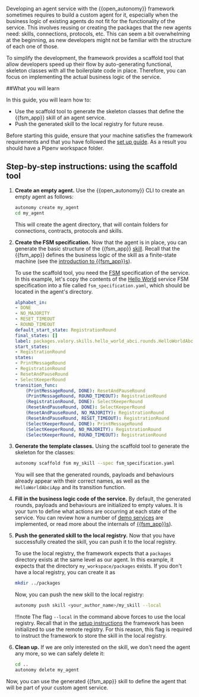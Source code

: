 Developing an agent service with the {{open_autonomy}} framework sometimes requires to build a custom agent for it, especially when the business logic of existing agents do not fit for the functionality of the service. This involves reusing or creating the packages that the new agents need: skills, connections, protocols, etc. This can seem a bit overwhelming at the beginning, as new developers might not be familiar with the structure of each one of those.

To simplify the development, the framework provides a scaffold tool that allow developers speed up their flow by auto-generating functional, skeleton classes with all the boilerplate code in place. Therefore, you can focus on implementing the actual business logic of the service.

##What you will learn

In this guide, you will learn how to:

- Use the scaffold tool to generate the skeleton classes that define the {{fsm_app}} skill of an agent service.
- Push the generated skill to the local registry for future reuse.

Before starting this guide, ensure that your machine satisfies the framework requirements and that you have followed the [set up guide](./set_up.md). As a result you should have a Pipenv workspace folder.

## Step-by-step instructions: using the scaffold tool

1. **Create an empty agent.** Use the {{open_autonomy}} CLI to create an empty agent as follows:
    ```bash
    autonomy create my_agent
    cd my_agent
    ```
    This will create the agent directory, that will contain folders for connections, contracts, protocols and skills.

2. **Create the FSM specification.** Now that the agent is in place, you can generate the basic structure of the {{fsm_app}} [skill](https://open-aea.docs.autonolas.tech/skill/). Recall that the {{fsm_app}} defines the business logic of the skill as a finite-state machine (see the [introduction to {{fsm_app}}s](../fsm_app_introduction.md)).

    To use the scaffold tool, you need the [FSM](../fsm.md) specification of the service. In this example, let's copy the contents of the [Hello World](../hello_world_agent_service.md) service FSM specification into a file called `fsm_specification.yaml`, which should be located in the agent's directory.

    ```yaml
    alphabet_in:
    - DONE
    - NO_MAJORITY
    - RESET_TIMEOUT
    - ROUND_TIMEOUT
    default_start_state: RegistrationRound
    final_states: []
    label: packages.valory.skills.hello_world_abci.rounds.HelloWorldAbciApp
    start_states:
    - RegistrationRound
    states:
    - PrintMessageRound
    - RegistrationRound
    - ResetAndPauseRound
    - SelectKeeperRound
    transition_func:
        (PrintMessageRound, DONE): ResetAndPauseRound
        (PrintMessageRound, ROUND_TIMEOUT): RegistrationRound
        (RegistrationRound, DONE): SelectKeeperRound
        (ResetAndPauseRound, DONE): SelectKeeperRound
        (ResetAndPauseRound, NO_MAJORITY): RegistrationRound
        (ResetAndPauseRound, RESET_TIMEOUT): RegistrationRound
        (SelectKeeperRound, DONE): PrintMessageRound
        (SelectKeeperRound, NO_MAJORITY): RegistrationRound
        (SelectKeeperRound, ROUND_TIMEOUT): RegistrationRound
    ```

3. **Generate the template classes.** Using the scaffold tool to generate the skeleton for the classes:
    ```bash
    autonomy scaffold fsm my_skill --spec fsm_specification.yaml
    ```
    You will see that the generated rounds, payloads and behaviours already appear with their correct names, as well as the `HelloWorldAbciApp` and its transition function.

4. **Fill in the business logic code of the service.** By default, the generated rounds, payloads and behaviours are initialized to empty values. It is your turn to define what actions are occurring at each state of the service. You can review how a number of [demo services](../demos/index.md) are implemented, or read more about the internals of [{{fsm_app}}s](../fsm_app_introduction.md)).

5. **Push the generated skill to the local registry.** Now that you have successfully created the skill, you can push it to the local registry.

    To use the local registry, the framework expects that a `packages` directory exists at the same level as our agent. In this example, it expects that the directory `my_workspace/packages` exists. If you don't have a local registry, you can create it as
    ```bash
    mkdir ../packages
    ```

    Now, you can push the new skill to the local registry:
    ```bash
    autonomy push skill <your_author_name>/my_skill --local
    ```

    !!!note
        The flag `--local` in the command above forces to use the local registry.
        Recall that in the [setup instructions](./quick_start.md#setup) the framework has been initialized to use
        the remote registry. For this reason, this flag is required to instruct the framework to store the skill in the local registry.


6. **Clean up.** If we are only interested on the skill, we don't need the agent any more, so we can safely delete it:
    ```bash
    cd ..
    autonomy delete my_agent
    ```

Now, you can use the generated {{fsm_app}} skill to define the agent that will be part of your custom agent service. 
